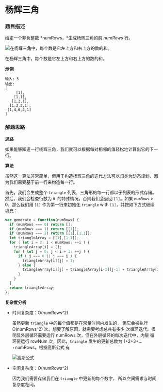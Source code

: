 # 杨辉三角

### 题目描述

给定一个非负整数 *numRows，*生成杨辉三角的前 *numRows* 行。

![在杨辉三角中，每个数是它左上方和右上方的数的和。](https://github.com/Mcnwork2018/LeetCode_mcn/blob/master/image/PascalTriangleAnimated2.gif)

在杨辉三角中，每个数是它左上方和右上方的数的和。

**示例**

```
输入: 5
输出:
[
     [1],
    [1,1],
   [1,2,1],
  [1,3,3,1],
 [1,4,6,4,1]
]
```

### 解题思路

**思路**

如果能够知道一行杨辉三角，我们就可以根据每对相邻的值轻松地计算出它的下一行。

**算法**

虽然这一算法非常简单，但用于构造杨辉三角的迭代方法可以归类为动态规划，因为我们需要基于前一行来构造每一行。

首先，我们会生成整个 `triangle` 列表，三角形的每一行都以子列表的形式存储。然后，我们会检查行数为 `0 `的特殊情况，否则我们会返回 `[1]`。如果 `numRows` > 0，那么我们用 `[1]` 作为第一行来初始化 `triangle` with `[1]`，并按如下方式继续填充：

```javascript
var generate = function(numRows) {
  if (numRows === 0) return [];
  if (numRows === 1) return [[1]];
  if (numRows === 2) return [[1],[1,1]];
  let triangleArray = [[1],[1,1]];
  for ( let i = 2; i < numRows; ++i ) {
    triangleArray[i] = [];
    for ( let j = 0; j < i + 1; ++j ) {
      if ( j === 0 || j === i ) {
        triangleArray[i][j] = 1;
      } else {
        triangleArray[i][j] = triangleArray[i-1][j-1] + triangleArray[i-1][j];
      }
    }
  }
  return triangleArray;
};
```

**复杂度分析**

- 时间复杂度：O(numRows^2)

  虽然更新 `triangle` 中的每个值都是在常量时间内发生的， 但它会被执行 O(numRows^2) 次。想要了解原因，就需要考虑总共有多少 次循环迭代。很明显外层循环需要运行 numRows 次，但在外层循环的每次迭代中，内层 循环要运行 rowNum 次。因此，`triangle` 发生的更新总数为 1+2+3+…+numRows，根据高斯公式 有

  ![高斯公式](https://github.com/Mcnwork2018/LeetCode_mcn/blob/master/image/118formula.png)

- 空间复杂度：O(numRows^2)

  因为我们需要存储我们在 `triangle` 中更新的每个数字， 所以空间需求与时间复杂度相同。